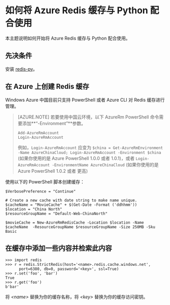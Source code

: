 <properties
	pageTitle="如何将 Azure Redis 缓存与 Python 配合使用 | Microsoft Azure"
	description="开始将 Azure Redis 缓存与 Python 配合使用"
	services="redis-cache"
	documentationCenter=""
	authors="steved0x"
	manager="dwrede"
	editor="v-lincan"/>

<tags
	ms.service="cache"
	ms.date="08/17/2015"
	wacn.date=""/>

# 如何将 Azure Redis 缓存与 Python 配合使用

本主题说明如何开始将 Azure Redis 缓存与 Python 配合使用。


## 先决条件

安装 [redis-py](https://github.com/andymccurdy/redis-py)。


## 在 Azure 上创建 Redis 缓存

Windows Azure 中国目前只支持 PowerShell 或者 Azure CLI 对 Redis 缓存进行管理。

> [AZURE.NOTE]
若要使用中国云环境，以下 AzureRm PowerShell 命令需要添加**“-Environment”**参数。
> 
>	`Add-AzureRmAccount`<br />
>	`Login-AzureRmAccount`<br />
>
>例如，`Login-AzureRmAccount` 应变为 `$china = Get-AzureRmEnvironment -Name AzureChinaCloud; Login-AzureRmAccount -Environment $china` (如果你使用的是 Azure PowerShell 1.0.0 或者 1.0.1)，或者 `Login-AzureRmAccount -EnvironmentName AzureChinaCloud` (如果你使用的是 Azure PowerShell 1.0.2 或者 更高)
> 


使用以下的 PowerShell 脚本创建缓存：

	$VerbosePreference = "Continue"

	# Create a new cache with date string to make name unique. 
	$cacheName = "MovieCache" + $(Get-Date -Format ('ddhhmm')) 
	$location = "China North"
	$resourceGroupName = "Default-Web-ChinaNorth"
	
	$movieCache = New-AzureRmRedisCache -Location $location -Name $cacheName  -ResourceGroupName $resourceGroupName -Size 250MB -Sku Basic

## 在缓存中添加一些内容并检索此内容

    >>> import redis
    >>> r = redis.StrictRedis(host='<name>.redis.cache.windows.net',
          port=6380, db=0, password='<key>', ssl=True)
    >>> r.set('foo', 'bar')
    True
    >>> r.get('foo')
    b'bar'

将 *&lt;name&gt;* 替换为你的缓存名称，将 *&lt;key&gt;* 替换为你的缓存访问密钥。


<!--Image references-->
[1]: ./media/cache-python-get-started/cache01.png
[2]: ./media/cache-python-get-started/cache02.png

<!---HONumber=71-->
